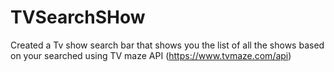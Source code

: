 # TVSearchSHow

Created a Tv show search bar that shows you the list of all the shows based on your searched using TV maze API (https://www.tvmaze.com/api)
